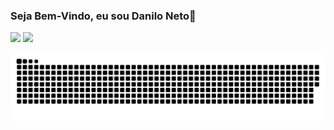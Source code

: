 ### Seja Bem-Vindo, eu sou Danilo Neto👋
<div>
  <img height="180em" src="https://github-readme-stats.vercel.app/api?username=Gu3001&show_icons=true&theme=radical&include_all_commits=true&count_private=true"/>
  <img height="180em" src="https://github-readme-stats.vercel.app/api/top-langs?username=Gu3001&layout=compact&langs_count=25&theme=radical"/>
</div>

![Snake animation](https://github.com/Gu3001/Gu3001/blob/output/github-contribution-grid-snake.svg)
